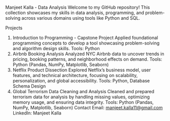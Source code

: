 Manjeet Kalla - Data Analysis
Welcome to my GitHub repository! This collection showcases my skills in data analysis, programming, and problem-solving across various domains using tools like Python and SQL.

Projects
1. Introduction to Programming - Capstone Project
Applied foundational programming concepts to develop a tool showcasing problem-solving and algorithm design skills.
Tools: Python
2. Airbnb Booking Analysis
Analyzed NYC Airbnb data to uncover trends in pricing, booking patterns, and neighborhood effects on demand.
Tools: Python (Pandas, NumPy, Matplotlib, Seaborn)
3. Netflix Product Dissection
Explored Netflix’s business model, user features, and technical architecture, focusing on scalability, personalization, and global accessibility.
Tools: Python, Database Schema Design
4. Global Terrorism Data Cleaning and Analysis
Cleaned and prepared terrorism data for analysis by handling missing values, optimizing memory usage, and ensuring data integrity.
Tools: Python (Pandas, NumPy, Matplotlib, Seaborn)
Contact
Email: manjeet.kalla11@gmail.com
LinkedIn: Manjeet Kalla
